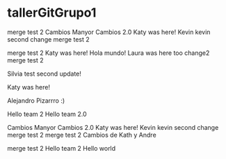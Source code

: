# tallerGitGrupo1





merge test 2
Cambios Manyor
Cambios 2.0
Katy was here! 
Kevin
kevin second change 
merge test 2



merge test 2
Katy was here!
Hola mundo! Laura was here too 
change2
merge test 2


Silvia test second update!

Katy was here! 

Alejandro Pizarrro :)

Hello team 2
Hello team 2.0

Cambios Manyor
Cambios 2.0
Katy was here! 
Kevin
kevin second change 
merge test 2
merge test 2
Cambios de Kath y Andre



merge test 2
Hello team 2
Hello world



